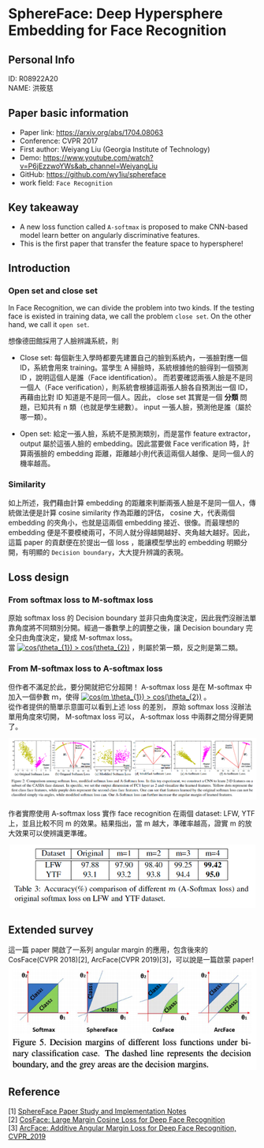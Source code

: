 # SphereFace: Deep Hypersphere Embedding for Face Recognition


## Personal Info
ID: R08922A20  
NAME: 洪筱慈 


## Paper basic information

- Paper link: https://arxiv.org/abs/1704.08063
- Conference: CVPR 2017
- First author: Weiyang Liu (Georgia Institute of Technology)
- Demo: https://www.youtube.com/watch?v=P6jEzzwoYWs&ab_channel=WeiyangLiu 
- GitHub: https://github.com/wy1iu/sphereface 
- work field: `Face Recognition`

## Key takeaway

* A new loss function called `A-softmax` is proposed to make CNN-based model learn better on angularly discriminative features.  
* This is the first paper that transfer the feature space to hypersphere!

## Introduction
### Open set and close set
In Face Recognition, we can divide the problem into two kinds. If the testing face is existed in training data, we call the problem `close set`. On the other hand, we call it `open set`.    

想像德田館採用了人臉辨識系統，則

* Close set: 每個新生入學時都要先建置自己的臉到系統內，一張臉對應一個 ID，系統會用來 training。當學生 A 掃臉時，系統根據他的臉得到一個預測 ID ，說明這個人是誰（Face identification）。 而若要確認兩張人臉是不是同一個人（Face verification），則系統會根據這兩張人臉各自預測出一個 ID，再藉由比對 ID 知道是不是同一個人。因此， close set 其實是一個 **分類** 問題，已知共有 n 類（也就是學生總數）。 input 一張人臉，預測他是誰（屬於哪一類）。

* Open set: 給定一張人臉，系統不是預測類別，而是當作 feature extractor，output 屬於這張人臉的 embedding。因此當要做 Face verification 時，計算兩張臉的 embedding 距離，距離越小則代表這兩個人越像、是同一個人的機率越高。

### Similarity
如上所述，我們藉由計算 embedding 的距離來判斷兩張人臉是不是同一個人，傳統做法便是計算 cosine similarity 作為距離的評估， cosine 大，代表兩個 embedding 的夾角小，也就是這兩個 embedding 接近、很像。而最理想的 embedding 便是不要模棱兩可，不同人就分得越開越好、夾角越大越好。因此，這篇 paper 的貢獻便在於提出一個 loss ，能讓模型學出的 embedding 明顯分開，有明顯的 `Decision boundary`，大大提升辨識的表現。  


## Loss design

### From softmax loss to M-softmax loss

原始 softmax loss 的 Decision boundary 並非只由角度決定，因此我們沒辦法單靠角度將不同類別分開。經過一番數學上的調整之後，讓 Decision boundary 完全只由角度決定，變成 M-softmax loss。  
當  <a href="https://www.codecogs.com/eqnedit.php?latex=\inline&space;\dpi{100}&space;cos(\theta_{1})&space;>&space;cos(\theta_{2})" target="_blank"><img src="https://latex.codecogs.com/png.latex?\inline&space;\dpi{100}&space;cos(\theta_{1})&space;>&space;cos(\theta_{2})" title="cos(\theta_{1}) > cos(\theta_{2})" /></a>  ，則屬於第一類，反之則是第二類。

### From M-softmax loss to A-softmax loss

但作者不滿足於此，要分開就把它分超開！ A-softmax loss 是在 M-softmax 中加入一個參數 ｍ，使得   <a href="https://www.codecogs.com/eqnedit.php?latex=\inline&space;\dpi{100}&space;cos(m&space;\theta_{1})&space;>&space;cos(\theta_{2})" target="_blank"><img src="https://latex.codecogs.com/png.latex?\inline&space;\dpi{100}&space;cos(m&space;\theta_{1})&space;>&space;cos(\theta_{2})" title="cos(m \theta_{1}) > cos(\theta_{2})" /></a> 。   
從作者提供的簡單示意圖可以看到上述 loss 的差別， 原始 softmax loss 沒辦法單用角度來切開， M-softmax loss 可以， A-softmax loss 中兩群之間分得更開了。  

<div align="center">
<img src=img/2-1-2.png width=800x>
</div>

作者實際使用 A-softmax loss 實作 face recognition 在兩個 dataset: LFW, YTF 上，並且比較不同 m 的效果。結果指出，當 m 越大，準確率越高，證實 m 的放大效果可以使辨識更準確。
<div align="center">
<img src=img/2-1-3.png width=500x>
</div>

## Extended survey
這一篇 paper 開啟了一系列 angular margin 的應用，包含後來的 CosFace(CVPR 2018)[2], ArcFace(CVPR 2019)[3]，可以說是一篇啟蒙 paper!  
<a href="https://openaccess.thecvf.com/content_CVPR_2019/papers/Deng_ArcFace_Additive_Angular_Margin_Loss_for_Deep_Face_Recognition_CVPR_2019_paper.pdf"><img src=img/2-1-1.png  width=600x></a>



## Reference
[1] [SphereFace Paper Study and Implementation Notes](https://bobondemon.github.io/2019/06/18/SphereFace-paper-study-and-implementation-notes/)  
[2] [CosFace: Large Margin Cosine Loss for Deep Face Recognition](https://arxiv.org/abs/1801.09414)  
[3] [ArcFace: Additive Angular Margin Loss for Deep Face Recognition, CVPR_2019](https://openaccess.thecvf.com/content_CVPR_2019/papers/Deng_ArcFace_Additive_Angular_Margin_Loss_for_Deep_Face_Recognition_CVPR_2019_paper.pdf)